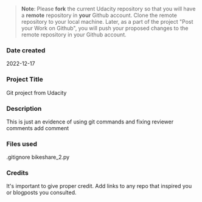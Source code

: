 >**Note**: Please **fork** the current Udacity repository so that you will have a **remote** repository in **your** Github account. Clone the remote repository to your local machine. Later, as a part of the project "Post your Work on Github", you will push your proposed changes to the remote repository in your Github account.

### Date created
2022-12-17

### Project Title
Git project from Udacity

### Description
This is just an evidence of using git commands
and fixing reviewer comments
add comment

### Files used
.gitignore
bikeshare_2.py

### Credits
It's important to give proper credit. Add links to any repo that inspired you or blogposts you consulted.

